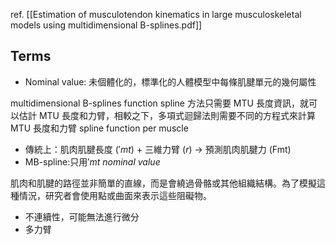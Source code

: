 ref. [[Estimation of musculotendon kinematics in large musculoskeletal models using multidimensional B-splines.pdf]]

## Terms
- Nominal value: 未個體化的，標準化的人體模型中每條肌腱單元的幾何屬性

multidimensional B-splines function
spline 方法只需要 MTU 長度資訊，就可以估計 MTU 長度和力臂，相較之下，多項式迴歸法則需要不同的方程式來計算 MTU 長度和力臂
spline function per muscle

- 傳統上：肌肉肌腱長度 $('mt)$ + 三維力臂 $(r)$ $\rightarrow$ 預測肌肉肌腱力 (Fmt)
- MB-spline:只用$'mt\ nominal\ value$

肌肉和肌腱的路徑並非簡單的直線，而是會繞過骨骼或其他組織結構。為了模擬這種情況，研究者會使用點或曲面來表示這些阻礙物。
- 不連續性，可能無法進行微分
- 多力臂